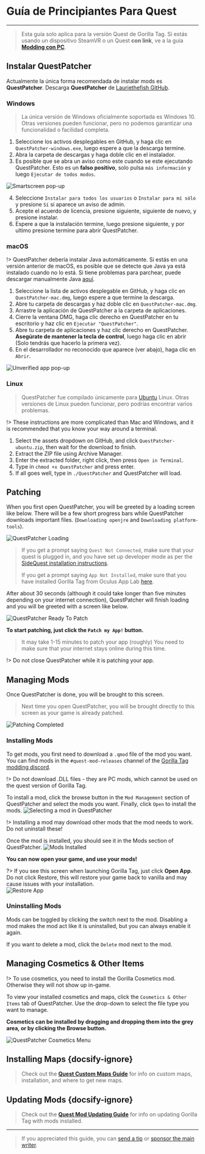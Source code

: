 # Guía de Principiantes Para Quest
---
>
> Esta guía solo aplica para la versión Quest de Gorilla Tag. Si estás usando un dispositivo SteamVR o un Quest **con link**, ve a la guía [**Modding con PC**](pc-guide).

<div class="horizontal bordered" data-ea-publisher="gorillatagmodding-burrito-software" data-ea-type="image" data-ea-manual="true" id="quest-mod-guide"></div>

## Instalar QuestPatcher

Actualmente la única forma recomendada de instalar mods es **QuestPatcher**. Descarga **QuestPatcher** de [Lauriethefish GitHub](https://github.com/Lauriethefish/QuestPatcher/releases/latest).

### Windows

> La única versión de Windows oficialmente soportada es Windows 10. Otras versiones pueden funcionar, pero no podemos garantizar una funcionalidad o facilidad completa.

1. Seleccione los activos desplegables en GitHub, y haga clic en `QuestPatcher-windows.exe`, luego espere a que la descarga termine.
2. Abra la carpeta de descargas y haga doble clic en el instalador.
3. Es posible que se abra un aviso como este cuando se este ejecutando QuestPatcher. Esto es un **falso positivo**, solo pulsa `más información` y luego `Ejecutar de todos modos`.

![Smartscreen pop-up](../docs/files/questpatchersmartscreen.png)

4. Seleccione `Instalar para todos los usuarios` o `Instalar para mí sólo` y presione `Sí` si aparece un aviso de admin.
5. Acepte el acuerdo de licencia, presione siguiente, siguiente de nuevo, y presione instalar.
6. Espere a que la instalación termine, luego presione siguiente, y por ultimo presione termine para abrir QuestPatcher.


### macOS

!> QuestPatcher debería instalar Java automáticamente. Si estás en una versión anterior de macOS, es posible que se detecte que Java ya está instalado cuando no lo está. Si tiene problemas para parchear, puede descargar manualmente Java [aquí](https://www.java.com/en/).

1. Seleccione la lista de activos desplegable en GitHub, y haga clic en `QuestPatcher-mac.dmg`, luego espere a que termine la descarga.
2. Abre tu carpeta de descargas y haz doble clic en `QuestPatcher-mac.dmg`.
3. Arrastre la aplicación de QuestPatcher a la carpeta de aplicaciones.
4. Cierre la ventana DMG, haga clic derecho en QuestPatcher en tu escritorio y haz clic en `Ejecutar "QuestPatcher"`.
5. Abre tu carpeta de aplicaciones y haz clic derecho en QuestPatcher. **__Asegúrate de mantener la tecla de control__**, luego haga clic en abrir (Solo tendrás que hacerlo la primera vez).
6. En el desarrollador no reconocido que aparece (ver abajo), haga clic en `Abrir`.

![Unverified app pop-up](../docs/files/questpatchermacunverified.png)


### Linux

> QuestPatcher fue compilado únicamente para [Ubuntu](https://ubuntu.com/) Linux. Otras versiones de Linux pueden funcionar, pero podrías encontrar varios problemas.

!> These instructions are more complicated than Mac and Windows, and it is recommended that you know your way around a terminal.

1. Select the assets dropdown on GitHub, and click `QuestPatcher-ubuntu.zip`, then wait for the download to finish.
2. Extract the ZIP file using Archive Manager.
3. Enter the extracted folder, right click, then press `Open in Terminal`.
4. Type in `chmod +x QuestPatcher` and press enter.
5. If all goes well, type in `./QuestPatcher` and QuestPatcher will load.

## Patching

When you first open QuestPatcher, you will be greeted by a loading screen like below. There will be a few short progress bars while QuestPatcher downloads important files. (`Downloading openjre` and `Downloading platform-tools`).

![QuestPatcher Loading](../docs/files/questpatcherloading.png)

> If you get a prompt saying `Quest Not Connected`, make sure that your quest is plugged in, and you have set up developer mode as per the [SideQuest installation instructions](https://sidequestvr.com/setup-howto). 
> 
> If you get a prompt saying `App Not Installed`, make sure that you have installed Gorilla Tag from Oculus App Lab [here](https://www.oculus.com/experiences/quest/4979055762136823/).


After about 30 seconds (although it could take longer than five minutes depending on your internet connection), QuestPatcher will finish loading and you will be greeted with a screen like below.

![QuestPatcher Ready To Patch](../docs/files/questpatcherpatch.png)

**To start patching, just click the `Patch my App!` button.**

> It may take 1-15 minutes to patch your app (roughly) You need to make sure that your internet stays online during this time.

!> Do not close QuestPatcher while it is patching your app.

## Managing Mods

Once QuestPatcher is done, you will be brought to this screen.

> Next time you open QuestPatcher, you will be brought directly to this screen as your game is already patched.

![Patching Completed](../docs/files/questpatcherpatched.png)

### Installing Mods

To get mods, you first need to download a `.qmod` file of the mod you want. You can find mods in the `#quest-mod-releases` channel of the [Gorilla Tag modding discord](https://discord.gg/b2MhDBAzTv).

!> Do not download .DLL files - they are PC mods, which cannot be used on the quest version of Gorilla Tag.

To install a mod, click the browse button in the `Mod Management` section of QuestPatcher and select the mods you want. Finally, click `Open` to install the mods. ![Selecting a mod in QuestPatcher](../docs/files/questpatcherselectmod.png)

!> Installing a mod may download other mods that the mod needs to work. Do not uninstall these!

Once the mod is installed, you should see it in the Mods section of QuestPatcher. ![Mods Installed](../docs/files/questpatcherinstalledmods.png)

**You can now open your game, and use your mods!**

?> If you see this screen when launching Gorilla Tag, just click **Open App**. Do not click Restore, this will restore your game back to vanilla and may cause issues with your installation.  
![Restore App](../docs/files/restoreapp.png)

### Uninstalling Mods

Mods can be toggled by clicking the switch next to the mod. Disabling a mod makes the mod act like it is uninstalled, but you can always enable it again.


If you want to delete a mod, click the `Delete` mod next to the mod.

## Managing Cosmetics & Other Items

!> To use cosmetics, you need to install the Gorilla Cosmetics mod. Otherwise they will not show up in-game.

To view your installed cosmetics and maps, click the `Cosmetics & Other Items` tab of QuestPatcher. Use the drop-down to select the file type you want to manage.

**Cosmetics can be installed by dragging and dropping them into the grey area, or by clicking the Browse button.**

![QuestPatcher Cosmetics Menu](../docs/files/questpatcherotheritems.png)

## Installing Maps {docsify-ignore}

> Check out the [**Quest Custom Maps Guide**](quest-maploading) for info on custom maps, installation, and where to get new maps.

## Updating Mods {docsify-ignore}

> Check out the [**Quest Mod Updating Guide**](quest-updating) for info on updating Gorilla Tag with mods installed.

---

> If you appreciated this guide, you can [send a tip](https://streamelements.com/burritosoft/tip) or [sponsor the main writer](https://github.com/sponsors/burritosoftware).